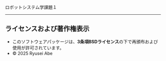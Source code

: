 ロボットシステム学課題１


---

## ライセンスおよび著作権表示

- このソフトウェアパッケージは、**3条項BSDライセンス**の下で再頒布および使用が許可されています。  
- © 2025 Ryusei Abe
